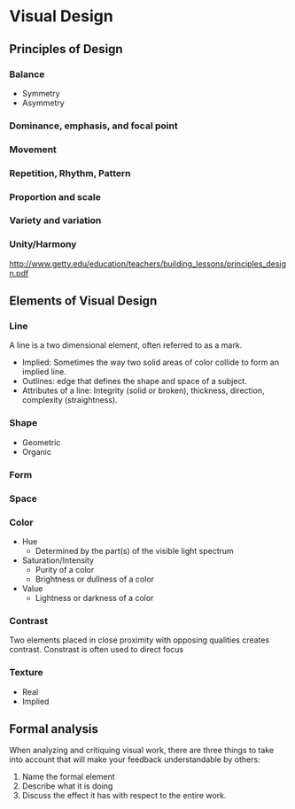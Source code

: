 # Visual Design

## Principles of Design

### Balance
- Symmetry
- Asymmetry

### Dominance, emphasis, and focal point

### Movement

### Repetition, Rhythm, Pattern

### Proportion and scale

### Variety and variation

### Unity/Harmony

http://www.getty.edu/education/teachers/building_lessons/principles_design.pdf




## Elements of Visual Design

### Line
A line is a two dimensional element, often referred to as a mark.

- Implied: Sometimes the way two solid areas of color collide to form an implied line.
- Outlines: edge that defines the shape and space of a subject.
- Attributes of a line: Integrity (solid or broken), thickness, direction, complexity (straightness).

### Shape
- Geometric
- Organic

### Form

### Space

### Color
- Hue
  - Determined by the part(s) of the visible light spectrum
- Saturation/Intensity
  - Purity of a color
  - Brightness or dullness of a color
- Value
  - Lightness or darkness of a color

### Contrast
Two elements placed in close proximity with opposing qualities creates contrast. Constrast is often used to direct focus

### Texture
- Real
- Implied



## Formal analysis

When analyzing and critiquing visual work, there are three things to take into account that will make your feedback understandable by others:

1. Name the formal element
2. Describe what it is doing
3. Discuss the effect it has with respect to the entire work.

